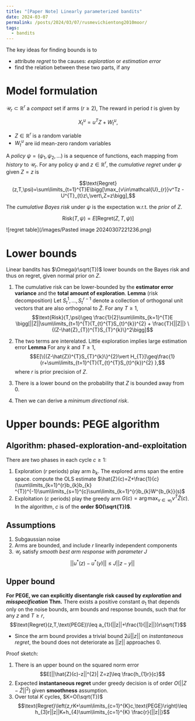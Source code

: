 ```yaml
---
title: "[Paper Note] Linearly parameterized bandits"
date: 2024-03-07
permalink: /posts/2024/03/07/rusmevichientong2010moor/
tags:
  - bandits
---
```

The key ideas for finding bounds is to
- attribute *regret* to the causes: *exploration* or *estimation error*
- find the relation between these two parts, if any

# Model formulation
$\mathcal{U}_r \subset \mathbb{R}^r$ a *compact* set if arms ($r\geq2$), The reward in period $t$ is given by

$$X_{t}^{u}=u^{T}Z + W_{t}^{u},\tag{1}$$
- $Z\in\mathbb{R}^r$ is a random variable
- $W_{t}^{u}$ are iid mean-zero random variables

A *policy* $\psi=(\psi_{1},\psi_{2},...)$  is a sequence of functions, each mapping from *history* to $\mathcal{U}_r$. For any policy $\psi$ and $z\in\mathbb{R}^r$, the *cumulative regret* under $\psi$ given $Z=z$ is

$$\text{Regret}(z,T,\psi)=\sum\limits_{t=1}^{T}E\bigg[\max_{v\in\mathcal{U}_{r}}v^Tz - U^{T}_{t}z\,\vert\,Z=z\bigg],$$

The *cumulative Bayes risk* under $\psi$ is the expectation w.r.t. the *prior* of $Z$.

$$\text{Risk}(T,\psi)=E[\text{Regret}(Z,T,\psi)]$$

![regret table](/images/Pasted image 20240307221236.png)

# Lower bounds
Linear bandits has $\Omega(r\sqrt{T})$ lower bounds on the Bayes risk and thus on regret, given normal prior on $Z$.
1. The cumulative risk can be lower-bounded by the **estimator error variance** and the **total amount of exploration**.
	**Lemma** (risk decomposition) Let $S_{t}^{1},..., S_{t}^{r-1}$ denote a collection of orthogonal unit vectors that are also orthogonal to $\hat{Z}$. For any $T\geq 1$, 
	$$\text{Risk}(T,\psi)\geq \frac{1}{2}\sum\limits_{k=1}^{T}E \bigg[||Z||\sum\limits_{t=1}^{T}(T_{t}^{T}S_{t}^{k})^{2} + \frac{T}{||Z||} \{(Z-\hat{Z}_{T})^{T}S_{T}^{k}\}^2\bigg]$$

2. The two terms are interelated. Little exploration implies large estimation error
	**Lemma** For any $k$ and $T\geq 1$,
	$$E[\{(Z-\hat{Z})^{T}S_{T}^{k}\}^{2}\vert H_{T}]\geq\frac{1}{r+\sum\limits_{t=1}^{T}(T_{t}^{T}S_{t}^{k})^{2} },$$
	where $r$ is prior precision of $Z$.
3. There is a lower bound on the probability that $Z$ is bounded away from 0.
4. Then we can derive a *minimum directional risk*.

# Upper bounds: PEGE algorithm

## Algorithm: phased-exploration-and-exploitation
There are two phases in each cycle $c\geq 1$:
1. Exploration ($r$ periods) play arm $b_k$. The explored arms span the entire space.
	compute the OLS estimate $\hat{Z}(c)=Z+\frac{1}{c}(\sum\limits_{k=1}^{r}b_{k}b_{k} ^{T})^{-1}\sum\limits_{s=1}^{c}\sum\limits_{k=1}^{r}b_{k}W^{b_{k}}(s)$
2. Exploitation ($c$ periods) play the greedy arm $G(c)=\arg\max_{v\in\mathcal{U}_{r}} v^{T}\hat{Z}(c)$.
In the algorithm, $c$ is of the **order $O(\sqrt{T})$**.

## Assumptions
1. Subgaussian noise
2. Arms are bounded, and include $r$ linearlly independent components
3. $\mathcal{U}_{r}$ satisfy *smooth best arm response with parameter J*
		$$||u^{*}(z)-u^{*}(y)||\leq J||z-y||$$

## Upper bound
**For PEGE, we can explicitly disentangle risk caused by *exploration* and *misspecification***
**Thm.** There exists a positive constant $a_{1}$ that depends only on the noise bounds, arm bounds and response bounds, such that for any $z$ and $T\geq r$,
$$\text{Regret}(z,T,\text{PEGE})\leq a_{1}(||z||+\frac{1}{||z||})r\sqrt{T}$$
- Since the arm bound provides a trivial bound $2\bar{u}\vert\vert z\vert\vert$ on *instantaneous regret*, the bound does not deteriorate as $\vert\vert z\vert\vert$ approaches 0.

Proof sketch:
1. There is an upper bound on the squared norm error
		$$E[||\hat{Z}(c)-z||^{2}| Z=z]\leq \frac{h_{1}r}{c}$$
2. Expected **instantaneous regret** under greedy decision is of order $O(\vert\vert Z-\hat{Z}\vert\vert^{2})$ given **smoothness** assumption.
3. Over total $K$ cycles, $K=O(\sqrt{T})$
		$$\text{Regret}\left(z,rK+\sum\limits_{c=1}^{K}c,\text{PEGE}\right)\leq h_{3}r||z||K+h_{4}\sum\limits_{c=1}^{K} \frac{r}{||z||}$$
